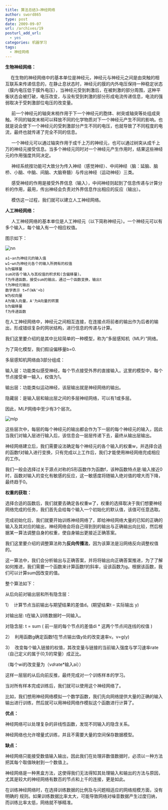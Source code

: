 ```yaml
---
title: 算法总结3—神经网络
author: sword865
type: post
date: 2009-09-07
url: /archives/19
posturl_add_url:
  - yes
categories: 机器学习
tags:
  - 神经网络
---
```

**生物神经网络：**

**&nbsp;&nbsp;&nbsp;&nbsp;** 在生物的神经网络中的基本单位是神经元，神经元与神经元之间是由突触的相互联系来传递信息的，在静止息状态时，神经元的膜的内外电压保持一种稳定状态（膜内电压低于膜外电压），当神经元受到刺激后，在被刺激的部分周围，这种平衡状态会被打破，电压改变，与没有受到刺激的部分形成电流传递信息，电流的强弱取决于受刺激部位电压的改变量。

&nbsp;&nbsp;&nbsp;&nbsp; 前一个神经元的轴突末梢作用于下一个神经元的胞体、树突或轴突等处组成突触。不同的轴突末梢可以释放不同的化学物质对下一个神经元产生不同的影响。也就是说会使下一个神经元的受刺激部分产生不同的电压，也就导致了不同程度的电流，最终也就传递了完全不同的信息。

&nbsp;&nbsp;&nbsp;&nbsp; 一个神经元可以通过轴突作用于成千上万的神经元，也可以通过树突从成千上万的神经元接受信息。当多个神经元同时对一个神经元产生作用时，结果这些神经元的作用强度共同决定。

&nbsp;&nbsp;&nbsp;&nbsp; 神经系统按功能可大致分为传入神经（感觉神经）、中间神经（脑：延脑、脑桥、小脑、中脑、间脑、大脑脊髓）与传出神经（运动神经）三类。

&nbsp;&nbsp;&nbsp;&nbsp; 感受神经的作用是接受外界信息（输入），中间神经则起到了信息传递与计算分析的作用，最用，传出神经会负责对外界信息作出相应的反应（输出）。

&nbsp;&nbsp;&nbsp;&nbsp; 模仿这一过程，我们就可以建立人工神经网络。

**人工神经网络：**

&nbsp;&nbsp;&nbsp;&nbsp; 人工神经网络的基本单位是人工神经元（以下简称神经元）。一个神经元可以有多个输入，每个输入有一个相应权值。

图示如下：

<img class="alignnone  wp-image-125" src="http://upload.wikimedia.org/wikipedia/commons/9/97/Ncell.png" alt="nn" />

    a1~an为神经元的输入值
    w1~wn为神经元各个的输入所拥有的权值
    b为偏移量
    sum对各个输入与其权值的积求和(含偏移量)。
    f为传递函数，接受sum的输出，通过一个函数变换，输出t
    t为神经元输出
    数学表示 t=f(WA'+b)
    W为权向量
    A为输入向量，A'为A向量的转置
    b为偏移量
    f为传递函数

在人工神经网络中，神经元之间相互连接，在连接点将前者的输出作为后者的输出，形成错综复杂的网状结构，进行信息的传递与计算。

我们这里要介绍的是其中比较简单的一种模型，称为&ldquo;多层感知机（MLP）&rdquo;网络。

为了简化模型，我们假设偏移量b=0.

多层感知机网络由3部分组成：

输入层：功能类似感受神经，每个节点接受外界的直接输入。这里的模型中，每个节点接受单一输入，权值为1。

输出层：功能类似运动神经，该层输出就是神经网络的输出。

隐藏层：是输入层和输出层之间的多层神经网络，可以有1或多层。

因此，MLP网络中至少有3个层次。

<img class="alignnone  wp-image-125" src="/images/archives/2012063021381464.jpg" alt="mlp" />

这些层次中，每层的每个神经元的输出都会作为下一层的每个神经元的输入，因此当我们对输入层进行输入后，该信息会一层层传递下去，最终从输出层输出。

神经网络建立后，我们需要设法确定每个神经元的各个输入的权重w，并选择合适的函数f对输入进行变换，只有完成以上工作后，我们才能使用神经网络完成相应的工作。

我们一般会选择过关于源点对称的S形函数作为函数f，该种函数特点是:输入接近0时，函数对输入的变化有敏感的反应，这一敏感度将随输入绝对值的增大而下降，最终趋于0。

**权重的获取：**

选择合适的函数后，我们就要去确定各权重w了，权重的选择取决于我们想要神经网络完成的任务，我们首先会给每个输入一个初始化的默认值，该值可任意选取。

完成初始化后，我们就要开始训练神经网络了，即给神经网络大量的已知的正确的输入及其对应的输出，神经网络会将自己得到到的输出与正确输出向比较，然后根据某一算法调整自身的权重，使自身输出更接近正确答案。

我们这里要介绍的调整算法称为**反向传播法**，因为该算法是沿网络反向调整权值的。

这一算法中，我们会分析输出与正确答案，并将将输出向正确答案推进，为了了解如何推进，我们需要一个函数来计算函数f的斜率，设该函数为g。根据该函数，我们可以计算sum因改变的值。

整个算法如下：

从后向前对输出层和所有隐含层：

1）&nbsp; 计算节点当前输出与期望结果的差值d。(期望结果t &ndash; 实际输出 y)

对输出层: t在输入训练数据时一同输入。

对隐含层: t = sum ( 前一层的每个节点的差值di * 这两个节点间连线的权值 )

2）&nbsp; 利用函数g确定函数f在节点输出值y处的改变速率v。v=g(y)

3）&nbsp; 改变每个输入链接的权值，其改变量与链接的当前输入强度与学习速率rate（自己定义的属于(0,1)的常量）成正比。

（每个wi的改变量为（v*d*rate*输入ai））

这样一层层的从后向前反推，最终完成对一个训练样本的学习。

当对所有样本完成训练后，我们就可以使用这个神经网络了。

比如，我们想用神经网络模拟一个数学函数，我们先向网络提供大量的正确的输入输出进行训练，然后就可以用神经网络作模拟这个函数进行计算了。

**优点：**

神经网络可以处理复杂的非线性函数，发现不同输入的隐含关系。

神经网络也允许增量式训练，并且不需要大量的空间保存数据模型。

**缺点：**

神经网络只能接受数值输入输出，因此我们在处理非数值数据时，必须以一种方法把其每个取值映射到一个数值上。

神经网络是一种黑盒方法，这使得我们无法得知其处理输入和输出的方法与原因，尤其是较大的神经网络有数百的节点和上千的连接，更是如此。

在训练神经网络时，在选择训练数据的比例及与问题相适应的网络规模方面，没有明确的 规则。如果训练数据比率太大，可能导致网络对噪音数据产生过度归纳，而训练比率太低，网络就不够精准。


